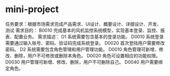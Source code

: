 # mini-project
任务要求：根据市场需求完成产品需求、UI设计、概要设计、详细设计、开发、测试
需求目的：
B0010  完成基本的风机监控系统模型，实现基本登录、监控、报表、配置业务。
需求描述：
D1  系统需要包含基本的登录功能。
D0010  系统登录需要通过输入账号、密码、验证码完成系统登录。
D0020  首次登陆用户需要修改密码。
D2  系统需要包含角色管理和用户管理功能。
D0010  角色管理可新增、修改、删除，用户不可修改或删除本角色。
D0020  角色可设置相应的功能权限。
D0030  用户管理可新增、修改、删除，用户不可删除自己。
D0040  用户需要绑定角色。
